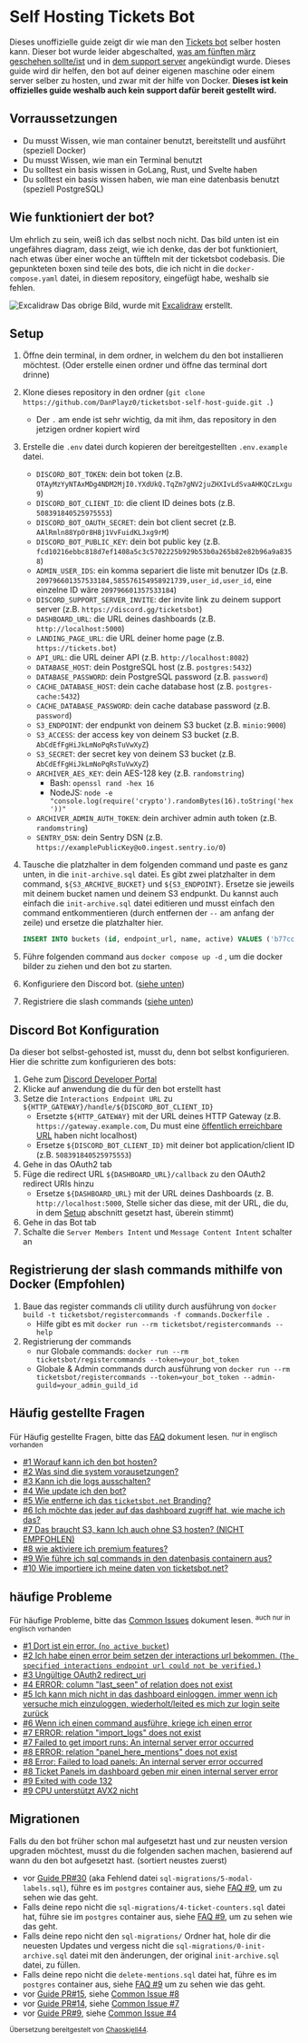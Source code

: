# Self Hosting Tickets Bot

Dieses unoffizielle guide zeigt dir wie man den [Tickets bot](https://discord.com/users/508391840525975553) selber hosten kann. Dieser bot wurde leider abgeschalted, [was am fünften märz geschehen sollte/ist](https://discord.com/channels/508392876359680000/508410703439462400/1325516916995129445) und in [dem support server](https://discord.gg/XX2TxVCq6g) angekündigt wurde. Dieses guide wird dir helfen, den bot auf deiner eigenen maschine oder einem server selber zu hosten, und zwar mit der hilfe von Docker. **Dieses ist kein offizielles guide weshalb auch kein support dafür bereit gestellt wird.**

## Vorraussetzungen

- Du musst Wissen, wie man container benutzt, bereitstellt und ausführt (speziell Docker)
- Du musst Wissen, wie man ein Terminal benutzt
- Du solltest ein basis wissen in GoLang, Rust, und Svelte haben
- Du solltest ein basis wissen haben, wie man eine datenbasis benutzt (speziell PostgreSQL)

## Wie funktioniert der bot?

Um ehrlich zu sein, weiß ich das selbst noch nicht. Das bild unten ist ein ungefähres diagram, dass zeigt, wie ich denke, das der bot funktioniert, nach etwas über einer woche an tüffteln mit der ticketsbot codebasis. Die gepunkteten boxen sind teile des bots, die ich nicht in die `docker-compose.yaml` datei, in diesem repository, eingefügt habe, weshalb sie fehlen.

![Excalidraw](./images/ticketsbot-2025-01-11T23_47_40_622Z.svg)
Das obrige Bild, wurde mit [Excalidraw](https://excalidraw.com/) erstellt.

## Setup

1. Öffne dein terminal, in dem ordner, in welchem du den bot installieren möchtest. (Oder erstelle einen ordner und öffne das terminal dort drinne)
2. Klone dieses repository in den ordner (`git clone https://github.com/DanPlayz0/ticketsbot-self-host-guide.git .`)
   - Der `.` am ende ist sehr wichtig, da mit ihm, das repository in den jetzigen ordner kopiert wird
3. Erstelle die `.env` datei durch kopieren der bereitgestellten `.env.example` datei.

   - `DISCORD_BOT_TOKEN`: dein bot token (z.B. `OTAyMzYyNTAxMDg4NDM2MjI0.YXdUkQ.TqZm7gNV2juZHXIvLdSvaAHKQCzLxgu9`)
   - `DISCORD_BOT_CLIENT_ID`: die client ID deines bots (z.B. `508391840525975553`)
   - `DISCORD_BOT_OAUTH_SECRET`: dein bot client secret (z.B. `AAlRmln88YpOr8H8j1VvFuidKLJxg9rM`)
   - `DISCORD_BOT_PUBLIC_KEY`: dein bot public key (z.B. `fcd10216ebbc818d7ef1408a5c3c5702225b929b53b0a265b82e82b96a9a8358`)
   - `ADMIN_USER_IDS`: ein komma separiert die liste mit benutzer IDs (z.B. `209796601357533184,585576154958921739,user_id,user_id`, eine einzelne ID wäre `209796601357533184`)
   - `DISCORD_SUPPORT_SERVER_INVITE`: der invite link zu deinem support server (z.B. `https://discord.gg/ticketsbot`)
   - `DASHBOARD_URL`: die URL deines dashboards (z.B. `http://localhost:5000`)
   - `LANDING_PAGE_URL`: die URL deiner home page (z.B. `https://tickets.bot`)
   - `API_URL`: die URL deiner API (z.B. `http://localhost:8082`)
   - `DATABASE_HOST`: dein PostgreSQL host (z.B. `postgres:5432`)
   - `DATABASE_PASSWORD`: dein PostgreSQL password (z.B. `password`)
   - `CACHE_DATABASE_HOST`: dein cache database host (z.B. `postgres-cache:5432`)
   - `CACHE_DATABASE_PASSWORD`: dein cache database password (z.B. `password`)
   - `S3_ENDPOINT`: der endpunkt von deinem S3 bucket (z.B. `minio:9000`)
   - `S3_ACCESS`: der access key von deinem S3 bucket (z.B. `AbCdEfFgHiJkLmNoPqRsTuVwXyZ`)
   - `S3_SECRET`: der secret key von deinem S3 bucket (z.B. `AbCdEfFgHiJkLmNoPqRsTuVwXyZ`)
   - `ARCHIVER_AES_KEY`: dein AES-128 key (z.B. `randomstring`)
     - Bash: `openssl rand -hex 16`
     - NodeJS: `node -e "console.log(require('crypto').randomBytes(16).toString('hex'))"`
   - `ARCHIVER_ADMIN_AUTH_TOKEN`: dein archiver admin auth token (z.B. `randomstring`)
   - `SENTRY_DSN`: dein Sentry DSN (z.B. `https://examplePublicKey@o0.ingest.sentry.io/0`)

4. Tausche die platzhalter in dem folgenden command und paste es ganz unten, in die `init-archive.sql` datei. Es gibt zwei platzhalter in dem command, `${S3_ARCHIVE_BUCKET}` und `${S3_ENDPOINT}`. Ersetze sie jeweils mit deinem bucket namen und deinem S3 endpunkt. Du kannst auch einfach die `init-archive.sql` datei editieren und musst einfach den command entkommentieren (durch entfernen der `--` am anfang der zeile) und ersetze die platzhalter hier.

   ```sql
   INSERT INTO buckets (id, endpoint_url, name, active) VALUES ('b77cc1a0-91ec-4d64-bb6d-21717737ea3c', 'https://${S3_ENDPOINT}', '${S3_ARCHIVE_BUCKET}', TRUE);
   ```

5. Führe folgenden command aus `docker compose up -d` , um die docker bilder zu ziehen und den bot zu starten.
6. Konfiguriere den Discord bot. ([siehe unten](#discord-bot-konfiguration))
7. Registriere die slash commands ([siehe unten](#registrierung-der-slash-commands-mithilfe-von-Docker-empfohlen))

## Discord Bot Konfiguration

Da dieser bot selbst-gehosted ist, musst du, denn bot selbst konfigurieren. Hier die schritte zum konfigurieren des bots:

1. Gehe zum [Discord Developer Portal](https://discord.com/developers/applications)
2. Klicke auf anwendung die du für den bot erstellt hast 
3. Setze die `Interactions Endpoint URL` zu `${HTTP_GATEWAY}/handle/${DISCORD_BOT_CLIENT_ID}`
   - Ersetzte `${HTTP_GATEWAY}` mit der URL deines HTTP Gateway (z.B. `https://gateway.example.com`, Du must eine [öffentlich erreichbare URL](./wiki/faq.md#6-i-want-anyone-to-be-able-to-use-the-dashboard-how-do-i-do-that) haben nicht localhost)
   - Ersetze `${DISCORD_BOT_CLIENT_ID}` mit deiner bot application/client ID (z.B. `508391840525975553`)
4. Gehe in das OAuth2 tab
5. Füge die redirect URL `${DASHBOARD_URL}/callback` zu den OAuth2 redirect URIs hinzu
   - Ersetze `${DASHBOARD_URL}` mit der URL deines Dashboards (z. B. `http://localhost:5000`, Stelle sicher das diese, mit der URL, die du, in dem [Setup](#setup) abschnitt gesetzt hast, überein stimmt)
6. Gehe in das Bot tab
7. Schalte die `Server Members Intent` und `Message Content Intent` schalter an

## Registrierung der slash commands mithilfe von Docker (Empfohlen)

1. Baue das register commands cli utility durch ausführung von `docker build -t ticketsbot/registercommands -f commands.Dockerfile .`
   - Hilfe gibt es mit `docker run --rm ticketsbot/registercommands --help`
2. Registrierung der commands
   - nur Globale commands: `docker run --rm ticketsbot/registercommands --token=your_bot_token`
   - Globale & Admin commands durch ausführung von `docker run --rm ticketsbot/registercommands --token=your_bot_token --admin-guild=your_admin_guild_id`

## Häufig gestellte Fragen

Für Häufig gestellte Fragen, bitte das [FAQ](./wiki/faq.md) dokument lesen. <sup>nur in englisch vorhanden</sup>

- [#1 Worauf kann ich den bot hosten?](./wiki/faq.md#1-what-can-i-host-this-on)
- [#2 Was sind die system vorausetzungen?](./wiki/faq.md#2-what-are-the-system-requirements)
- [#3 Kann ich die logs ausschalten?](./wiki/faq.md#3-can-i-turn-off-the-logging)
- [#4 Wie update ich den bot?](./wiki/faq.md#4-how-do-i-update-the-bot)
- [#5 Wie entferne ich das `ticketsbot.net` Branding?](./wiki/faq.md#5-how-do-i-get-rid-of-the-ticketsbotnet-branding)
- [#6 Ich möchte das jeder auf das dashboard zugriff hat, wie mache ich das?](./wiki/faq.md#6-i-want-anyone-to-be-able-to-use-the-dashboard-how-do-i-do-that)
- [#7 Das braucht S3, kann Ich auch ohne S3 hosten? (NICHT EMPFOHLEN)](./wiki/faq.md#7-this-requires-s3-can-i-host-this-without-s3-not-recommended)
- [#8 wie aktiviere ich premium features?](./wiki/faq.md#8-how-do-i-activate-premium-features)
- [#9 Wie führe ich sql commands in den datenbasis containern aus?](./wiki/faq.md#9-how-do-i-run-the-sql-commands-inside-the-database-containers)
- [#10 Wie importiere ich meine daten von ticketsbot.net?](./wiki/faq.md#10-how-do-i-import-data-from-ticketsbotnet)

## häufige Probleme

Für häufige Probleme, bitte das [Common Issues](./wiki/common-issues.md) dokument lesen. <sup>auch nur in englisch vorhanden</sup>

- [#1 Dort ist ein error. (`no active bucket`)](./wiki/common-issues.md#1-theres-an-error-no-active-bucket)
- [#2 Ich habe einen error beim setzen der interactions url bekommen. (`The specified interactions endpoint url could not be verified.`)](./wiki/common-issues.md#2-i-got-an-error-while-setting-the-interactions-url-the-specified-interactions-endpoint-url-could-not-be-verified)
- [#3 Ungültige OAuth2 redirect_uri](./wiki/common-issues.md#3-invalid-oauth2-redirect_uri)
- [#4 ERROR: column "last_seen" of relation does not exist](./wiki/common-issues.md#4-error-column-last_seen-of-relation-does-not-exist)
- [#5 Ich kann mich nicht in das dashboard einloggen. immer wenn ich versuche mich einzuloggen, wiederholt/leited es mich zur login seite zurück](./wiki/common-issues.md#5-i-cant-login-to-the-dashboard-every-time-i-try-to-login-it-loopsredirects-me-back-to-the-login-page)
- [#6 Wenn ich einen command ausführe, kriege ich einen error](./wiki/common-issues.md#6-when-i-run-a-command-i-get-an-error)
- [#7 ERROR: relation "import_logs" does not exist](./wiki/common-issues.md#7-error-relation-import_logs-does-not-exist)
- [#7 Failed to get import runs: An internal server error occurred](./wiki/common-issues.md#7-error-relation-import_logs-does-not-exist)
- [#8 ERROR: relation "panel_here_mentions" does not exist](./wiki/common-issues.md#8-error-relation-panel_here_mentions-does-not-exist)
- [#8 Error: Failed to load panels: An internal server error occurred](./wiki/common-issues.md#8-error-relation-panel_here_mentions-does-not-exist)
- [#8 Ticket Panels im dashboard geben mir einen internal server error](./wiki/common-issues.md#8-error-relation-panel_here_mentions-does-not-exist)
- [#9 Exited with code 132](./wiki/common-issues.md#9-exited-with-code-132)
- [#9 CPU unterstützt AVX2 nicht](./wiki/common-issues.md#9-exited-with-code-132)

## Migrationen

Falls du den bot früher schon mal aufgesetzt hast und zur neusten version upgraden möchtest, musst du die folgenden sachen machen, basierend auf wann du den bot aufgesetzt hast. (sortiert neustes zuerst)

- vor [Guide PR#30](https://github.com/DanPlayz0/ticketsbot-self-host-guide/pull/30) (aka Fehlend datei `sql-migrations/5-modal-labels.sql`), führe es im `postgres` container aus, siehe [FAQ #9](./wiki/faq.md#9-how-do-i-run-the-sql-commands-inside-the-database-containers), um zu sehen wie das geht. 
- Falls deine repo nicht die `sql-migrations/4-ticket-counters.sql` datei hat, führe sie im `postgres` container aus, siehe [FAQ #9](./wiki/faq.md#9-how-do-i-run-the-sql-commands-inside-the-database-containers),  um zu sehen wie das geht.
- Falls deine repo nicht den `sql-migrations/` Ordner hat, hole dir die neuesten Updates und vergess nicht die `sql-migrations/0-init-archive.sql` datei mit den änderungen, der original `init-archive.sql` datei, zu füllen.
- Falls deine repo nicht die `delete-mentions.sql` datei hat, führe es im `postgres` container aus, siehe [FAQ #9](./wiki/faq.md#9-how-do-i-run-the-sql-commands-inside-the-database-containers) um zu sehen wie das geht.
- vor [Guide PR#15](https://github.com/DanPlayz0/ticketsbot-self-host-guide/pull/15), siehe [Common Issue #8](./wiki/common-issues.md#8-error-relation-panel_here_mentions-does-not-exist)
- vor [Guide PR#14](https://github.com/DanPlayz0/ticketsbot-self-host-guide/pull/14), siehe [Common Issue #7](./wiki/common-issues.md#7-error-relation-import_logs-does-not-exist)
- vor [Guide PR#9](https://github.com/DanPlayz0/ticketsbot-self-host-guide/pull/9), siehe [Common Issue #4](./wiki/common-issues.md#4-error-column-last_seen-of-relation-does-not-exist)

<sub>Übersetzung bereitgestelt von [Chaoskjell44](https://linktr.ee/chaoskjell44).</sub>
